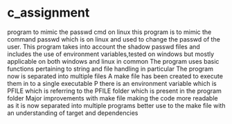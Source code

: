 # c_assignment
program to mimic the passwd cmd on linux
this program is to mimic the command passwd which is on linux and used to change the passwd of the user.
This program takes into account the shadow passwd files and includes the use of environment variables,tested on windows but mostly applicable
on both windows and linux in common 
The program uses basic functions pertaining to string and file handling in particular
The program now is separated into multiple files 
A make file has been created to execute them in to a single executable P
there is an environment variable which is PFILE 
which is referring to the PFILE folder which is present in the program folder
Major improvements with make file making the code more readable as it is now separated into multiple programs 
better use to the make file with an understanding of target and dependencies
